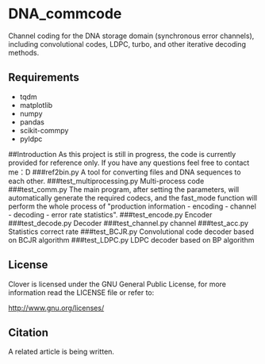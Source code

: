 # DNA_commcode
Channel coding for the DNA storage domain (synchronous error channels), including convolutional codes, LDPC, turbo, and other iterative decoding methods.

## Requirements
- tqdm
- matplotlib
- numpy
- pandas
- scikit-commpy
- pyldpc

##Introduction
As this project is still in progress, the code is currently provided for reference only. If you have any questions feel free to contact me：D
###ref2bin.py
A tool for converting files and DNA sequences to each other.
###test_multiprocessing.py
Multi-process code 
###test_comm.py
The main program, after setting the parameters, will automatically generate the required codecs, and the fast_mode function will perform the whole process of "production information - encoding - channel - decoding - error rate statistics".
###test_encode.py
Encoder
###test_decode.py
Decoder
###test_channel.py
channel
###test_acc.py
Statistics correct rate
###test_BCJR.py
Convolutional code decoder based on BCJR algorithm
###test_LDPC.py
LDPC decoder based on BP algorithm

## License

Clover is licensed under the GNU General Public License, for more information read the LICENSE file or refer to:

http://www.gnu.org/licenses/

## Citation

A related article is being written.
